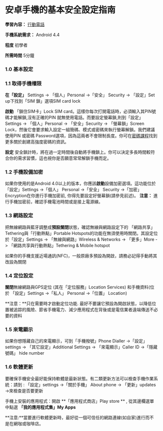 [Title]: # ()
[Order]: # (0)

# 安卓手機的基本安全設定指南

**學習內容：** [行動電話](umbrella://lesson/mobile-phones)

**手機系統需求：** Android 4.4

**程度** 初學者

**所需時間** 5分鐘


### 1.0 基本設定

### 1.1 取得手機權限

**在「設定」** Settings -> 「個人」Personal ->「安全」 Security -> 「設定」Set up下找到「SIM 鎖」選項SIM card lock 

**啟動** 「鎖住SIM卡」Lock SIM card。這樣你每次打開電話時，必須輸入其PIN號碼才能解鎖,沒有正確的PIN 就無使用電話。而要設定螢幕鎖,則到「設定」Settings -> 「個人」Personal -> 「安全」Security -> 「螢幕鎖」Screen Lock，然後它會要求輸入設定一組簡碼、模式或密碼來執行螢幕解鎖。我們建議使用PIN 或密碼 Password選項，因為這兩者不會限制長度。你可在[密碼課程](umbrella://lesson/passwords)找到更多關於創建高強度密碼的資訊。

**設定** 安全鎖計時，將在過一定時間後自動將手機鎖上。你可以決定多長時間較符合你的需求習慣，這也視你是否願意常常解鎖手機而定。

### 1.2 手機設備加密

如果你使用的是Android 4.0以上的版本，你應該**啟動**設備加密選項。這功能位於「設定」Settings ->「個人」 Personal ->「安全」 Security ->「加密」 Encryption在你進行手機加密前, 你得先要設定好螢幕鎖(請參見前述)。
**注意：** 進行手機加密前，確認手機電池時間或是接上電源線。

### 1.3 網路設定

把無線網路與藍牙調整成**預設關閉**狀態，確認無線與網路設定下的 「網路共享」Tethering與「行動熱點」Portable Hotspots的功能在無須使用時關閉。其設定位於「設定」Settings -> 「無線與網路」Wireless & Networks -> 「更多」More -> 「網路共享與行動熱點」Tethering & Mobile hotspot

如果你的手機支援近場通訊(NFC)，一般原廠多預設為開啟，請務必記得手動將其改設為關閉 

### 1.4 定位設定

**關閉**無線網路與GPS定位 (其在「定位服務」Location Services) 和手機資料(位於 「設定」Settings ->「私人」 Personal ->「位置」 Location)

**注意：**只在需要時才啟動定位功能. 最好不要讓它預設為開啟狀態，以降低位置被追踪的風險、節省手機電力、減少應用程式在背後或是電信業者遠端傳送不必要的資料

### 1.5  來電顯示

如果你想隱藏自己的來電顯示，可到「手機撥號」Phone Dialler ->「設定」settings -> 「其它設定」Additional Settings -> 「來電顯示」Caller ID ->「隱藏號碼」 hide number

### 1.6 軟體更新
要確保手機安全最好能保持軟體是最新狀態。有二類更新方法可以檢查手機作業系統：請到 : 「設定」settings ->「關於手機」 About phone -> 「更新」updates ->來檢查是否要更新

手機上安裝的應用程式：開啟 **「應用程式商店」Play store ** , 從其邊欄選單中點選 **「我的應用程式集」My Apps**

**注意:**當要進行軟體更新時，最好從一個可信任的網路連線(如自家)進行而不是在網咖或咖啡店。
